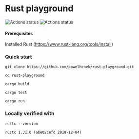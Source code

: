 Rust playground
===

![Actions status](https://action-badges.now.sh/pawelhenek/rust-playground)
![Actions status](http://aliyunfc.tarocch1.com/github-actions-badge/pawelhenek/rust-playground)

#### Prerequisites

Installed Rust (https://www.rust-lang.org/tools/install)

### Quick start
`git clone https://github.com/pawelhenek/rust-playground.git`

`cd rust-playground`

`cargo build`

`cargo test`

`cargo run`

### Locally verified with

`rustc --version`

`rustc 1.31.0 (abe02cefd 2018-12-04)`
